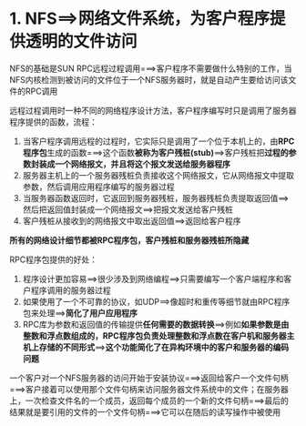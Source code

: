# 1. NFS==>网络文件系统，为客户程序提供透明的文件访问
NFS的基础是SUN RPC远程过程调用===>客户程序不需要做什么特别的工作，当NFS内核检测到被访问的文件位于一个NFS服务器时，就是自动产生要给访问该文件的RPC调用       


远程过程调用时一种不同的网络程序设计方法，客户程序编写时只是调用了服务器程序提供的函数，流程：
1. 当客户程序调用远程的过程时，它实际只是调用了一个位于本机上的，由**RPC程序包**生成的函数===>这个函数**被称为客户残桩(stub)**==>客户残桩把**过程的参数封装成一个网络报文，并且将这个报文发送给服务器程序**
2. 服务器主机上的一个服务器残桩负责接收这个网络报文，它从网络报文中提取参数，然后调用应用程序编写的服务器过程
3. 当服务器函数返回时，它返回到服务器残桩，服务器残桩负责提取返回值==>然后把返回值封装成一个网络报文==>把报文发送给客户残桩
4. 客户残桩从接收到的网络报文中取出返回值==>返回给客户程序

**所有的网络设计细节都被RPC程序包，客户残桩和服务器残桩所隐藏**    

RPC程序包提供的好处：
1. 程序设计更加容易==>很少涉及到网络编程==>只需要编写一个客户端程序和客户程序调用的服务器过程
2. 如果使用了一个不可靠的协议，如UDP==>像超时和重传等细节就由RPC程序包来处理==>**简化了用户应用程序**
3. RPC库为参数和返回值的传输提供**任何需要的数据转换**==>例如**如果参数是由整数和浮点数组成的，RPC程序包负责处理整数和浮点数在客户机和服务器主机上存储的不同形式**==>**这个功能简化了在异构环境中的客户和服务器的编码问题**

一个客户对一个NFS服务器的访问开始于安装协议===>返回给客户一个文件句柄===>客户接着可以使用那个文件句柄来访问服务器文件系统中的文件；在服务器上，一次检查文件名的一个成员，返回每个成员的一个新的文件句柄===>最后的结果就是要引用的文件的一个文件句柄===>它可以在随后的读写操作中被使用